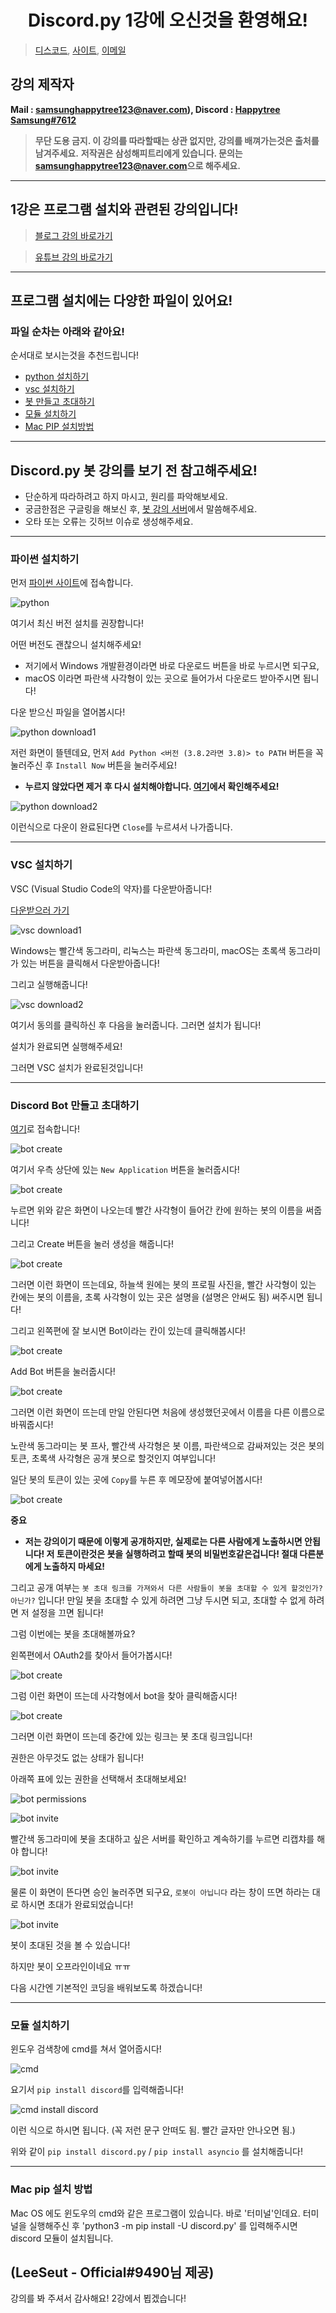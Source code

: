 <h1 align="center">Discord.py 1강에 오신것을 환영해요!</h1>

> [디스코드](https://discord.gg/7npaMJf), [사이트](https://devht.xyz/), [이메일](mailto:samsunghappytree123@naver.com)

## 강의 제작자
**Mail : [samsunghappytree123@naver.com](mailto:samsunghappytree123@naver.com)), Discord : [Happytree Samsung#7612](https://discord.com/users/726350177601978438)**
> **무단 도용 금지. 이 강의를 따라할때는 상관 없지만, 강의를 배껴가는것은 출처를 남겨주세요.**
> **저작권은 삼성해피트리에게 있습니다. 문의는 [samsunghappytree123@naver.com](mailto:samsunghappytree123@naver.com)으로 해주세요.**
------------

## 1강은 프로그램 설치와 관련된 강의입니다!
> [블로그 강의 바로가기](https://blog.naver.com/samsunghappytree123/221941697301)

> [유튜브 강의 바로가기](https://www.youtube.com/watch?v=cYlI5fdr-j4)

------------

## 프로그램 설치에는 다양한 파일이 있어요!
### 파일 순차는 아래와 같아요!
순서대로 보시는것을 추천드립니다!
+ [python 설치하기](#파이썬-설치하기)
+ [vsc 설치하기](#vsc-설치하기)
+ [봇 만들고 초대하기](#discord-bot-만들고-초대하기)
+ [모듈 설치하기](#모듈-설치하기)
+ [Mac PIP 설치방법](#mac-pip-설치-방법)

------------

## Discord.py 봇 강의를 보기 전 참고해주세요!
+ 단순하게 따라하려고 하지 마시고, 원리를 파악해보세요.
+ 궁금한점은 구글링을 해보신 후, [봇 강의 서버](https://discord.gg/7npaMJf)에서 말씀해주세요.
+ 오타 또는 오류는 깃허브 이슈로 생성해주세요.

------------

### 파이썬 설치하기

먼저 [파이썬 사이트](https://www.python.org/)에 접속합니다.

![python](https://postfiles.pstatic.net/MjAyMDA1MDJfOTUg/MDAxNTg4NDA3Mjk3NTE0.P7cKO5yEtgGghNiGZcUyNzvvIs5D4YRcwIt4mA1bkbMg.KtxdkW6z3c3uLyYNKG9Jct8upWWnBYmwkngKCmgmenQg.JPEG.samsunghappytree123/%EA%B0%95%EC%9D%981.jpg?type=w773)

여기서 최신 버전 설치를 권장합니다!

어떤 버전도 괜찮으니 설치해주세요!

+ 저기에서 Windows 개발환경이라면 바로 다운로드 버튼을 바로 누르시면 되구요,
+ macOS 이라면 파란색 사각형이 있는 곳으로 들어가서 다운로드 받아주시면 됩니다!

다운 받으신 파일을 열어봅시다!

![python download1](https://postfiles.pstatic.net/MjAyMDA1MDJfMTgw/MDAxNTg4NDA3NTUxMTcy.WDYllULqW8HMjywdW8PBG2txPY9gfQFHiuPKX0JboH0g.c6PffNuMs_DUt3zOsOe3Azx3GJGnCRLnlSegOUTwP3Yg.JPEG.samsunghappytree123/%EA%B0%95%EC%9D%982.jpg?type=w773)

저런 화면이 뜰텐데요, 먼저 `Add Python <버전 (3.8.2라면 3.8)> to PATH` 버튼을 꼭 눌러주신 후 `Install Now` 버튼을 눌러주세요!
+ **누르지 않았다면 제거 후 다시 설치해야합니다. [여기](https://blog.naver.com/samsunghappytree123/221984128090)에서 확인해주세요!**

![python download2](https://postfiles.pstatic.net/MjAyMDA1MDJfNDcg/MDAxNTg4NDA3NjU0NTM2.1MZIV_jgLnbS70fZp0zXacbGfLlP7T83scrUo7DQujog.P-ZxT86t80L73Z3HW36xp0vFOd0PEqxosRaFcjN4VJ0g.PNG.samsunghappytree123/%EA%B0%95%EC%9D%983.png?type=w773)

이런식으로 다운이 완료된다면 `Close`를 누르셔서 나가줍니다.

------------

### VSC 설치하기

VSC (Visual Studio Code의 약자)를 다운받아줍니다!

[다운받으러 가기](https://code.visualstudio.com/Download)

![vsc download1](https://postfiles.pstatic.net/MjAyMDA1MDJfMjAw/MDAxNTg4NDA4ODM2NDc4.JRXTR_pPfW2FsfrHAb0SIkGNPSLqZh_9nkx3ib5pdh0g.mj7NHini6kEC302ggQnW2ehyQhNw5vvUzb1zKz2Y9fAg.JPEG.samsunghappytree123/%EA%B0%95%EC%9D%986.jpg?type=w773)

Windows는 빨간색 동그라미, 리눅스는 파란색 동그라미, macOS는 초록색 동그라미가 있는 버튼을 클릭해서 다운받아줍니다!

그리고 실행해줍니다!

![vsc download2](https://postfiles.pstatic.net/MjAyMDA1MDJfMjU3/MDAxNTg4NDA5MDQzMDQ5.nIeDlwx0hS3cPXOzrAvMEweD3_9tO_lEh4IeE00Z6Ckg.6j8uADBJUitK5rSLsjOZ52VhRtVDcFr1f7bk6vaDTS8g.JPEG.samsunghappytree123/%EA%B0%95%EC%9D%987.jpg?type=w773)

여기서 동의를 클릭하신 후 다음을 눌러줍니다. 그러면 설치가 됩니다!

설치가 완료되면 실행해주세요!

그러면 VSC 설치가 완료된것입니다!

------------

### Discord Bot 만들고 초대하기

[여기](https://discord.com/developers/applications/)로 접속합니다!

![bot create](https://postfiles.pstatic.net/MjAyMDA1MDJfMTc1/MDAxNTg4NDA5MjYzMzY2.QoBPyrn79gPq_BlQMbFS7SH3PX6a38rmfQ3AbOc7ZV0g.CklqNW8tLwqbTM-TCYGAGGcLKOfGhDlaeLeCPJy-euwg.JPEG.samsunghappytree123/%EA%B0%95%EC%9D%988.jpg?type=w773)

여기서 우측 상단에 있는 `New Application` 버튼을 눌러줍시다!

![bot create](https://postfiles.pstatic.net/MjAyMDA1MDJfMjMw/MDAxNTg4NDA5NDMyNjUy.s_JIVSIyp8wdju79S3yzHKdQSKIuqyDLHzCp3zxTc-0g.dVEtdFP_3ZwoGlnzYd_OpaAu7-CLVjVtSKE2tUBg7KIg.JPEG.samsunghappytree123/%EA%B0%95%EC%9D%989.jpg?type=w773)

누르면 위와 같은 화면이 나오는데 빨간 사각형이 들어간 칸에 원하는 봇의 이름을 써줍니다!

그리고 Create 버튼을 눌러 생성을 해줍니다!

![bot create](https://postfiles.pstatic.net/MjAyMDA1MDJfMjQw/MDAxNTg4NDA5NTQ0OTAx.ebb1fH5PtR9jNi4-aNzr5hTe70NTkBfFEs9cX4JFr1Eg.l8_0h4OaT07ovhilC6NkSCW03MkqFj_IGc1M53XxxSwg.JPEG.samsunghappytree123/%EA%B0%95%EC%9D%9810.jpg?type=w773)

그러면 이런 화면이 뜨는데요, 하늘색 원에는 봇의 프로필 사진을, 빨간 사각형이 있는 칸에는 봇의 이름을, 초록 사각형이 있는 곳은 설명을 (설명은 안써도 됨) 써주시면 됩니다!

그리고 왼쪽편에 잘 보시면 Bot이라는 칸이 있는데 클릭해봅시다!

![bot create](https://postfiles.pstatic.net/MjAyMDA1MDJfNDcg/MDAxNTg4NDA5Njc4NjMz.3Xbgl3405CflVap_sslxSMuzoMA2dxWTIUENPTGu7hgg.S0USlBmSX9y4et4FU7RvYCAiaL4T4nRk36Yv8-j_MIMg.JPEG.samsunghappytree123/%EA%B0%95%EC%9D%9811.jpg?type=w773)

Add Bot 버튼을 눌러줍시다!

![bot create](https://postfiles.pstatic.net/MjAyMDA1MDJfMTQ1/MDAxNTg4NDA5Nzc0ODc0.UZ_6rpbF6NpalVzrOweSKosXOcZKADd_tM2C6ytwFj8g.ODKA0vifBifPT42WaEkmasUiC500IowyxeB3_6WZm7cg.JPEG.samsunghappytree123/%EA%B0%95%EC%9D%9812.jpg?type=w773)

그러면 이런 화면이 뜨는데 만일 안된다면 처음에 생성했던곳에서 이름을 다른 이름으로 바꿔줍시다!

노란색 동그라미는 봇 프사, 빨간색 사각형은 봇 이름, 파란색으로 감싸져있는 것은 봇의 토큰, 초록색 사각형은 공개 봇으로 할것인지 여부입니다!

일단 봇의 토큰이 있는 곳에 `Copy`를 누른 후 메모장에 붙여넣어봅시다!

![bot create](https://postfiles.pstatic.net/MjAyMDA1MDJfMTY0/MDAxNTg4NDEwMDU2NDAw.xKpcS_RGovBoBdii3GWdt1UFC1IxM34x4LI7SVgwEEAg.BYoZ7JRJ5lQgTZ3DCNzeDtX8EGifcsvB2TdBeIHhQQIg.PNG.samsunghappytree123/%EA%B0%95%EC%9D%9813.PNG?type=w773)

**중요**
+ **저는 강의이기 때문에 이렇게 공개하지만, 실제로는 다른 사람에게 노출하시면 안됩니다! 저 토큰이란것은 봇을 실행하려고 할때 봇의 비밀번호같은겁니다! 절대 다른분에게 노출하지 마세요!**

그리고 공개 여부는 `봇 초대 링크를 가져와서 다른 사람들이 봇을 초대할 수 있게 할것인가? 아닌가?` 입니다! 만일 봇을 초대할 수 있게 하려면 그냥 두시면 되고, 초대할 수 없게 하려면 저 설정을 끄면 됩니다!

그럼 이번에는 봇을 초대해볼까요?

왼쪽편에서 OAuth2를 찾아서 들어가봅시다!

![bot create](https://postfiles.pstatic.net/MjAyMDA1MDJfOTcg/MDAxNTg4NDEwMjMyOTQ1.S6XVykeIl4SAxPuHHGM3VDMHJlN08241XlJrYyr5nA8g.vYgBb6pUFTTzWSDvG_hGMWN9Su1-AcdqwCwSTssjIh8g.PNG.samsunghappytree123/%EA%B0%95%EC%9D%9814.png?type=w773)

그럼 이런 화면이 뜨는데 사각형에서 bot을 찾아 클릭해줍시다!

![bot create](https://postfiles.pstatic.net/MjAyMDA1MDJfNTcg/MDAxNTg4NDEwMzAzMDc4.QL23tiMneiRGxYgU9ox8sRZVrUPW9qBqRzO_WjQlKY4g.FNPiVVXnvx16WOZbtlLguQhEVsLhHho-Jra-oTXCroUg.PNG.samsunghappytree123/%EA%B0%95%EC%9D%9815.png?type=w773)

그러면 이런 화면이 뜨는데 중간에 있는 링크는 봇 초대 링크입니다!

권한은 아무것도 없는 상태가 됩니다!

아래쪽 표에 있는 권한을 선택해서 초대해보세요!

![bot permissions](https://cdn.discordapp.com/attachments/677024323780870174/719483259867627530/unknown.png)

![bot invite](https://postfiles.pstatic.net/MjAyMDA1MDJfMjU5/MDAxNTg4NDExNjA2NjYx.5HGk63pdSrB4YKlOLl59h9VZCZg9PC7a76pb5BbWqCUg.ZlFs5XP97R-8D4lXTdv9Vmkl7l2FErOYloQsertDF_og.JPEG.samsunghappytree123/%EA%B0%95%EC%9D%9816.jpg?type=w773)

빨간색 동그라미에 봇을 초대하고 싶은 서버를 확인하고 계속하기를 누르면 리캡챠를 해야 합니다!

![bot invite](https://postfiles.pstatic.net/MjAyMDA1MDJfMjc0/MDAxNTg4NDExNjcwNDc0.uSCIjRi8_Eq6pGeNhDzgiXj8BtUu-0HkTCAmtYwFDfog.ranDC-fmhISGbEs2ccu_OFudxpZF0z8J-nkEfVGqjcUg.PNG.samsunghappytree123/%EA%B0%95%EC%9D%9817.png?type=w773)

물론 이 화면이 뜬다면 승인 눌러주면 되구요, `로봇이 아닙니다` 라는 창이 뜨면 하라는 대로 하시면 초대가 완료되었습니다!

![bot invite](https://postfiles.pstatic.net/MjAyMDA1MDJfOTMg/MDAxNTg4NDExODg2ODI3.5To_EIyzdgdMSEFZhxWYvQsNQg2wiNkwb60NpAbWRNcg.bj41_SjaQ7khjUNiNeQ-bmP9rZ5dfiKrZ3xYCYwRr2kg.JPEG.samsunghappytree123/%EA%B0%95%EC%9D%9818.jpg?type=w773)

봇이 초대된 것을 볼 수 있습니다!

하지만 봇이 오프라인이네요 ㅠㅠ

다음 시간엔 기본적인 코딩을 배워보도록 하겠습니다!

------------

### 모듈 설치하기
윈도우 검색창에 cmd를 쳐서 열어줍시다!

![cmd](https://postfiles.pstatic.net/MjAyMDA1MDJfMjky/MDAxNTg4NDA3Nzk1MTI4.sgEAHWus_UujLpn56qD_7MadGZD6h9XExrj63yLMmx8g.jnlQbp7p_UsGjLHoYybqv2Elv5tgvSwt9mmFLTUOFgsg.PNG.samsunghappytree123/%EA%B0%95%EC%9D%984.PNG?type=w773)

요기서 `pip install discord`를 입력해줍니다!

![cmd install discord](https://postfiles.pstatic.net/MjAyMDA1MDJfMjE5/MDAxNTg4NDA3ODQ4NDAz.Ol1FPRADKkAovebaI_lamnufH85ppZwS9MSauDE0Vmog.U02TO3WkwbQmBQDAJfHhrJR93DC2hXhoR6We9r3ZgbEg.PNG.samsunghappytree123/%EA%B0%95%EC%9D%985.PNG?type=w773)

이런 식으로 하시면 됩니다. (꼭 저런 문구 안떠도 됨. 빨간 글자만 안나오면 됨.)

위와 같이 `pip install discord.py` / `pip install asyncio` 를 설치해줍니다!

------------

### Mac pip 설치 방법

Mac OS 에도 윈도우의 cmd와 같은 프로그램이 있습니다. 바로 '터미널'인데요. 터미널을 실행해주신 후 'python3 -m pip install -U discord.py' 를 입력해주시면 discord 모듈이 설치됩니다.

(LeeSeut - Official#9490님 제공)
------------

강의를 봐 주셔서 감사해요! 2강에서 뵙겠습니다!